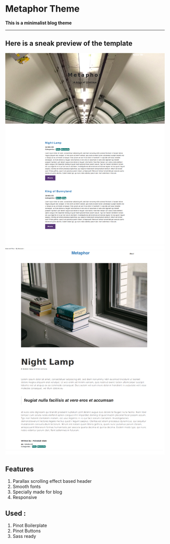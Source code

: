 # Metaphor Theme

**This is a minimalist blog theme**

---

## Here is a sneak preview of the template

![Front Page](https://raw.githubusercontent.com/prio101/metaphor/master/MetaphorFront.png)
![Single Page](https://raw.githubusercontent.com/prio101/metaphor/master/MetaPost.png)



## Features
1. Parallax scrolling effect based header
2. Smooth fonts
3. Specially made for blog
4. Responsive 


## Used :
1. Pinot Boilerplate
2. Pinot Buttons
3. Sass ready

